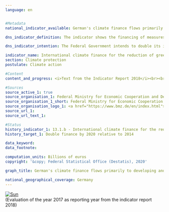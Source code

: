 ```yaml
---                   
language: en                   


#Metadata                   
national_indicator_available: German's climate finance flows primarily to developing and emerging countries                   

dns_indicator_definition: The indicator shows the financing of measures to reduce greenhouse gases (for instance through the conservation and reforestation of forests (REDD+)), to adapt to climate change and to protect biodiversity. Funding goes primarily to developing and emerging countries and is made from German budget funds, including grant elements of development loans which include budget funds.                   

dns_indicator_intention: The Federal Government intends to double its international climate finance from budget funds and grant elements of development loans to 4 billion euros by 2020 relative to the 2014 target figure of 2 billion euros. In the decision text accompanying the Paris Climate Agreement, the industrialised countries’ commitment of 2009 was confirmed, namely to mobilise – from 2020 onwards – 100 billion US dollars from public and private sources for climate protection and adaptation to climate change in developing countries.                   

indicator_name: International climate finance for the reduction of greenhouse gases and adaptation to climate change                   
section: Climate protection                   
postulate: Climate action                   

#Content                    
content_and_progress: <i>Text from the Indicator Report 2018</i><br><br>The data for the indicator are taken from the reporting in accordance with the EU Regulation on a mechanism for monitoring and reporting greenhouse gas emissions. The data source of the annually collected data is the Federal Ministry for Economic Cooperation and Development (BMZ), which in this context also reports on climate financing by other federal ministries. In general, the information on bilateral climate finance is based on the relevant commitments, while the actual payments are taken as a basis for multilateral climate finance and contributions to energy and climate funds. The indicator also includes the proportionately attributed climate finance derived from contributions to multilateral funds at development banks. If climate finance mainly benefits developing countries, it is considered to be part of official development assistance (see indicator 17.1).<br><br>In 2017, Germany committed or provided 3.6 billion euros from budget funds for international climate finance to reduce greenhouse gases and adapt to climate change. Compared to the previous year, during which climate finance amounted to 3.4 billion euros, this represents an increase of 8.6&nbsp;%. A proportion of 43&nbsp;% of climate financing in 2017 was spent on emission reduction and 25&nbsp;% on adaptation to climate change. The remaining 32&nbsp;% were used to finance cross-sectoral projects. As in previous years, more funds were spent on mitigation than on adaptation projects in 2017.<br><br>Multilateral channels provided 13&nbsp;% (481 million euros) of climate finance in 2017. Of this amount, 187 million euros represent the climate finance allocated proporotionately to Germany, which results from contributions to multilateral funds at development banks.<br><br>The purely monetary analysis of climate finance does not allow any conclusions to be drawn regarding the impact of the financed projects. Based on its resources for technical and financial cooperation, the BMZ assesses how many tonnes of carbon dioxide emissions will be saved in the future through mitigation projects. The impact assessments of financial cooperation are based on ex-ante estimates of the financing commitments of a year, while those of technical cooperation are calculated on an ex-post basis.<br><br>In 2017, direct savings of 8.7 million tonnes of CO<sub>2</sub> equivalents were achieved usingfinancial cooperation funds. Through technical cooperation funds, emissions of 9.1 million tonnes of CO<sub>2</sub> equivalents were directly avoided between 2015 and 2017.<br><br>In addition to public climate financing from budget funds, the KfW (Kreditanstalt für Wiederaufbau) and the DEG (Deutsche Investitions- und Entwicklungsgesellschaft) also provide climate-related loans via market funds. These represent the “mobilised public climate finance” which is not included in the indicator. In 2017, the resources mobilised in this way amounted to 3.1 billion euros compared to 5.2 billion euros in the previous year. Here again, more funds were disbursed for mitigation projects (83&nbsp;%) than for adaptation projects (9&nbsp;%).                   

#Sources
source_active_1: true                           
source_organisation_1: Federal Ministry for Economic Cooperation and Development                           
source_organisation_1_short: Federal Ministry for Economic Cooperation and Development (BMZ)                           
source_organisation_logo_1: <a href="https://www.bmz.de/en/index.html"><img src="https://g205sdgs.github.io/sdg-indicators/public/LogosEn/bmz.png" alt="Logo Federal Ministry for Economic Cooperation and Development (BMZ)" title="Click here to visit the homepage of the organization" /></a>                           
source_url_1:                            
source_url_text_1:                            

#Status                   
history_indicator_1: 13.1.b - International climate finance for the reduction of greenhouse gases and adaptation to climate change                   
history_target_1: Double finance by 2020 relative to 2014

data_keyword:                    
data_footnote:                    

computation_units: Billions of euros                   
copyright: '&copy; Federal Statistical Office (Destatis), 2020'                   

graph_title: German's climate finance flows primarily to developing and emerging countries                   

national_geographical_coverage: Germany                   
---
```

<div>                           
  <div class="my-header">                           
    <a href="https://sustainabledevelopment-deutschland.github.io/en/status/"><img src="https://g205sdgs.github.io/sdg-indicators/public/Wettersymbole/Sonne.png" title="If the trend continues, the target value will be met or the difference between the target value and the current value will be less than 5&nbsp;%" alt="Sun" />                           
    </a>                           
  </div>
  <div class="my-header-note">
    <span>(Evaluation of the year 2017 as reporting year from the indicator report 2018)</span>
  </div>                           
</div>
